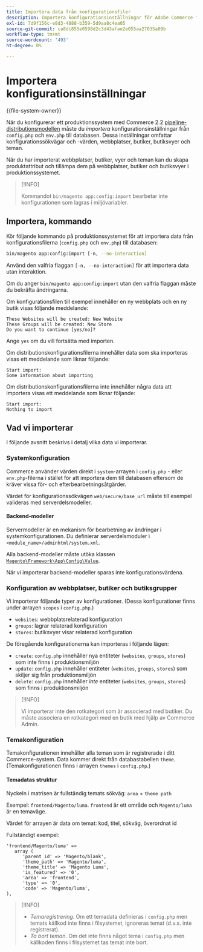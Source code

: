 ```yaml
---
title: Importera data från konfigurationsfiler
description: Importera konfigurationsinställningar för Adobe Commerce från konfigurationsfiler.
exl-id: 7d9f156c-e8d3-4888-b359-5d9aa8c4ea05
source-git-commit: ca8dc855e0598d2c3d43afae2e055aa27035a09b
workflow-type: tm+mt
source-wordcount: '493'
ht-degree: 0%

---
```


# Importera konfigurationsinställningar

{{file-system-owner}}

När du konfigurerar ett produktionssystem med Commerce 2.2 [pipeline-distributionsmodellen](../deployment/technical-details.md) måste du _importera_ konfigurationsinställningar från `config.php` och `env.php` till databasen.
Dessa inställningar omfattar konfigurationssökvägar och -värden, webbplatser, butiker, butiksvyer och teman.

När du har importerat webbplatser, butiker, vyer och teman kan du skapa produktattribut och tillämpa dem på webbplatser, butiker och butiksvyer i produktionssystemet.

>[!INFO]
>
>Kommandot `bin/magento app:config:import` bearbetar inte konfigurationen som lagras i miljövariabler.

## Importera, kommando

Kör följande kommando på produktionssystemet för att importera data från konfigurationsfilerna (`config.php` och `env.php`) till databasen:

```bash
bin/magento app:config:import [-n, --no-interaction]
```

Använd den valfria flaggan `[-n, --no-interaction]` för att importera data utan interaktion.

Om du anger `bin/magento app:config:import` utan den valfria flaggan måste du bekräfta ändringarna.

Om konfigurationsfilen till exempel innehåller en ny webbplats och en ny butik visas följande meddelande:

```
These Websites will be created: New Website
These Groups will be created: New Store
Do you want to continue [yes/no]?
```

Ange `yes` om du vill fortsätta med importen.

Om distributionskonfigurationsfilerna innehåller data som ska importeras visas ett meddelande som liknar följande:

```
Start import:
Some information about importing
```

Om distributionskonfigurationsfilerna inte innehåller några data att importera visas ett meddelande som liknar följande:

```
Start import:
Nothing to import
```

## Vad vi importerar

I följande avsnitt beskrivs i detalj vilka data vi importerar.

### Systemkonfiguration

Commerce använder värden direkt i `system`-arrayen i `config.php` - eller `env.php`-filerna i stället för att importera dem till databasen eftersom de kräver vissa för- och efterbearbetningsåtgärder.

Värdet för konfigurationssökvägen `web/secure/base_url` måste till exempel valideras med serverdelsmodeller.

#### Backend-modeller

Servermodeller är en mekanism för bearbetning av ändringar i systemkonfigurationen.
Du definierar serverdelsmoduler i `<module_name>/adminhtml/system.xml`.

Alla backend-modeller måste utöka klassen [`Magento\Framework\App\Config\Value`](https://github.com/magento/magento2/blob/2.4/lib/internal/Magento/Framework/App/Config/Value.php).

När vi importerar backend-modeller sparas inte konfigurationsvärdena.

### Konfiguration av webbplatser, butiker och butiksgrupper

Vi importerar följande typer av konfigurationer.
(Dessa konfigurationer finns under arrayen `scopes` i `config.php`.)

- `websites`: webbplatsrelaterad konfiguration
- `groups`: lagrar relaterad konfiguration
- `stores`: butiksvyer visar relaterad konfiguration

De föregående konfigurationerna kan importeras i följande lägen:

- `create`: `config.php` innehåller nya entiteter (`websites`, `groups`, `stores`) som inte finns i produktionsmiljön
- `update`: `config.php` innehåller entiteter (`websites`, `groups`, `stores`) som skiljer sig från produktionsmiljön
- `delete`: `config.php` innehåller _inte_ entiteter (`websites`, `groups`, `stores`) som finns i produktionsmiljön

>[!INFO]
>
>Vi importerar inte den rotkategori som är associerad med butiker. Du måste associera en rotkategori med en butik med hjälp av Commerce Admin.

### Temakonfiguration

Temakonfigurationen innehåller alla teman som är registrerade i ditt Commerce-system. Data kommer direkt från databastabellen `theme`. (Temakonfigurationen finns i arrayen `themes` i `config.php`.)

#### Temadatas struktur

Nyckeln i matrisen är fullständig temats sökväg: `area` + `theme path`

Exempel: `frontend/Magento/luma`.
`frontend` är ett område och `Magento/luma` är en temaväge.

Värdet för arrayen är data om temat: kod, titel, sökväg, överordnat id

Fullständigt exempel:

```php?start_inline=1
'frontend/Magento/luma' =>
   array (
      'parent_id' => 'Magento/blank',
      'theme_path' => 'Magento/luma',
      'theme_title' => 'Magento Luma',
      'is_featured' => '0',
      'area' => 'frontend',
      'type' => '0',
      'code' => 'Magento/luma',
),
```

>[!INFO]
>
>- _Temaregistrering_. Om ett temadata definieras i `config.php` men temats källkod inte finns i filsystemet, ignoreras temat (d.v.s. inte registrerat).
>- _Ta bort teman_. Om det inte finns något tema i `config.php` men källkoden finns i filsystemet tas temat inte bort.
